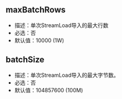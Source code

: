 ## maxBatchRows

- 描述：单次StreamLoad导入的最大行数
- 必选：否
- 默认值：10000 (1W)

## batchSize

- 描述：单次StreamLoad导入的最大字节数。
- 必选：否
- 默认值：104857600 (100M)


